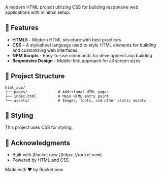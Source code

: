 A modern HTML project utilizing CSS for building responsive web applications with minimal setup.

## 🚀 Features

- **HTML5** - Modern HTML structure with best practices
- **CSS** – A stylesheet language used to style HTML elements for building and customizing web interfaces.
- **NPM Scripts** - Easy-to-use commands for development and building
- **Responsive Design** - Mobile-first approach for all screen sizes

## 📁 Project Structure

```
html_app/
├── pages/              # Additional HTML pages
├── index.html          # Main HTML entry point
└── assets/             # Images, fonts, and other static assets

```

## 🎨 Styling

This project uses  CSS for styling.

## 🙏 Acknowledgments

- Built with [Rocket.new
](https: //rocket.new)
- Powered by HTML and CSS

Made with ❤️ by Rocket.new
